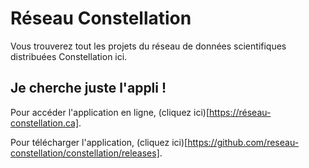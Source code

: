 # Réseau Constellation
Vous trouverez tout les projets du réseau de données scientifiques distribuées Constellation ici.

## Je cherche juste l'appli !
Pour accéder l'application en ligne, (cliquez ici)[https://réseau-constellation.ca].

Pour télécharger l'application, (cliquez ici)[https://github.com/reseau-constellation/constellation/releases].
